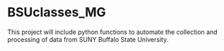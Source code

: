 # BSUclasses_MG
This project will include python functions to automate the collection and processing of data from SUNY Buffalo State University.
